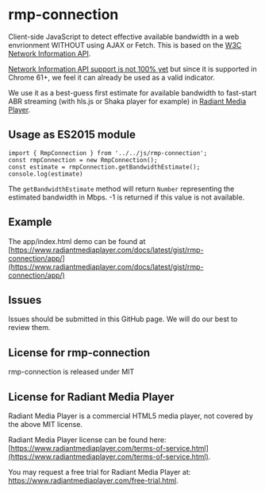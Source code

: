 # rmp-connection

Client-side JavaScript to detect effective available bandwidth in a web envrionment WITHOUT using AJAX or Fetch. This is based on the [W3C Network Information API](http://wicg.github.io/netinfo/).

[Network Information API support is not 100% yet](https://caniuse.com/#feat=netinfo) but since it is supported in Chrome 61+, we feel it can already be used as a valid indicator.

We use it as a best-guess first estimate for available bandwidth to fast-start ABR streaming (with hls.js or Shaka player for example) in [Radiant Media Player](https://www.radiantmediaplayer.com).

## Usage as ES2015 module
```
import { RmpConnection } from '../../js/rmp-connection';
const rmpConnection = new RmpConnection();
const estimate = rmpConnection.getBandwidthEstimate();
console.log(estimate)
```

The `getBandwidthEstimate` method will return `Number` representing the estimated bandwidth in Mbps. -1 is returned if this value is not available.

## Example
The app/index.html demo can be found at [https://www.radiantmediaplayer.com/docs/latest/gist/rmp-connection/app/](https://www.radiantmediaplayer.com/docs/latest/gist/rmp-connection/app/)

## Issues
Issues should be submitted in this GitHub page. We will do our best to review them.

## License for rmp-connection
rmp-connection is released under MIT

## License for Radiant Media Player
Radiant Media Player is a commercial HTML5 media player, not covered by the above MIT license. 

Radiant Media Player license can be found here: [https://www.radiantmediaplayer.com/terms-of-service.html](https://www.radiantmediaplayer.com/terms-of-service.html). 

You may request a free trial for Radiant Media Player at: https://www.radiantmediaplayer.com/free-trial.html.
